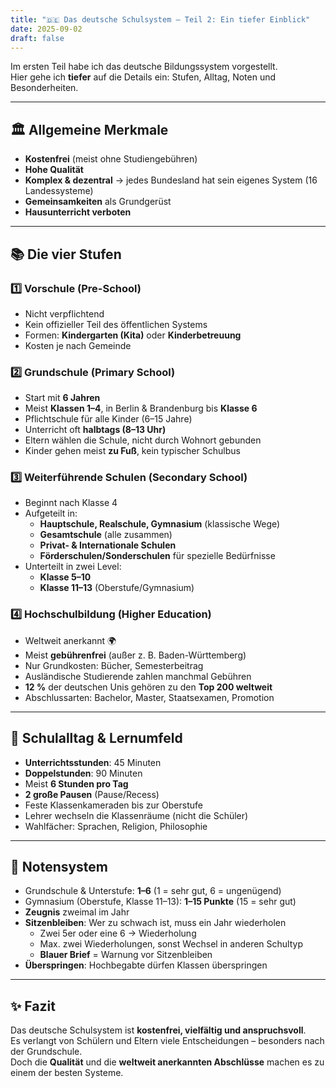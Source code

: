 ```yaml
---
title: "🇩🇪 Das deutsche Schulsystem – Teil 2: Ein tiefer Einblick"
date: 2025-09-02
draft: false
---
```


 

Im ersten Teil habe ich das deutsche Bildungssystem vorgestellt.  
Hier gehe ich **tiefer** auf die Details ein: Stufen, Alltag, Noten und Besonderheiten.  

---

## 🏛️ Allgemeine Merkmale  
- **Kostenfrei** (meist ohne Studiengebühren)  
- **Hohe Qualität**  
- **Komplex & dezentral** → jedes Bundesland hat sein eigenes System (16 Landessysteme)  
- **Gemeinsamkeiten** als Grundgerüst  
- **Hausunterricht verboten**  

---

## 📚 Die vier Stufen  

### 1️⃣ Vorschule (Pre-School)  
- Nicht verpflichtend  
- Kein offizieller Teil des öffentlichen Systems  
- Formen: **Kindergarten (Kita)** oder **Kinderbetreuung**  
- Kosten je nach Gemeinde  

### 2️⃣ Grundschule (Primary School)  
- Start mit **6 Jahren**  
- Meist **Klassen 1–4**, in Berlin & Brandenburg bis **Klasse 6**  
- Pflichtschule für alle Kinder (6–15 Jahre)  
- Unterricht oft **halbtags (8–13 Uhr)**  
- Eltern wählen die Schule, nicht durch Wohnort gebunden  
- Kinder gehen meist **zu Fuß**, kein typischer Schulbus  

### 3️⃣ Weiterführende Schulen (Secondary School)  
- Beginnt nach Klasse 4  
- Aufgeteilt in:  
  - **Hauptschule, Realschule, Gymnasium** (klassische Wege)  
  - **Gesamtschule** (alle zusammen)  
  - **Privat- & Internationale Schulen**  
  - **Förderschulen/Sonderschulen** für spezielle Bedürfnisse  
- Unterteilt in zwei Level:  
  - **Klasse 5–10**  
  - **Klasse 11–13** (Oberstufe/Gymnasium)  

### 4️⃣ Hochschulbildung (Higher Education)  
- Weltweit anerkannt 🌍  
- Meist **gebührenfrei** (außer z. B. Baden-Württemberg)  
- Nur Grundkosten: Bücher, Semesterbeitrag  
- Ausländische Studierende zahlen manchmal Gebühren  
- **12 %** der deutschen Unis gehören zu den **Top 200 weltweit**  
- Abschlussarten: Bachelor, Master, Staatsexamen, Promotion  

---

## 🏫 Schulalltag & Lernumfeld  
- **Unterrichtsstunden**: 45 Minuten  
- **Doppelstunden**: 90 Minuten  
- Meist **6 Stunden pro Tag**  
- **2 große Pausen** (Pause/Recess)  
- Feste Klassenkameraden bis zur Oberstufe  
- Lehrer wechseln die Klassenräume (nicht die Schüler)  
- Wahlfächer: Sprachen, Religion, Philosophie  

---

## 📝 Notensystem  
- Grundschule & Unterstufe: **1–6** (1 = sehr gut, 6 = ungenügend)  
- Gymnasium (Oberstufe, Klasse 11–13): **1–15 Punkte** (15 = sehr gut)  
- **Zeugnis** zweimal im Jahr  
- **Sitzenbleiben**: Wer zu schwach ist, muss ein Jahr wiederholen  
  - Zwei 5er oder eine 6 → Wiederholung  
  - Max. zwei Wiederholungen, sonst Wechsel in anderen Schultyp  
  - **Blauer Brief** = Warnung vor Sitzenbleiben  
- **Überspringen**: Hochbegabte dürfen Klassen überspringen  

---

## ✨ Fazit  
Das deutsche Schulsystem ist **kostenfrei, vielfältig und anspruchsvoll**.  
Es verlangt von Schülern und Eltern viele Entscheidungen – besonders nach der Grundschule.  
Doch die **Qualität** und die **weltweit anerkannten Abschlüsse** machen es zu einem der besten Systeme.  

